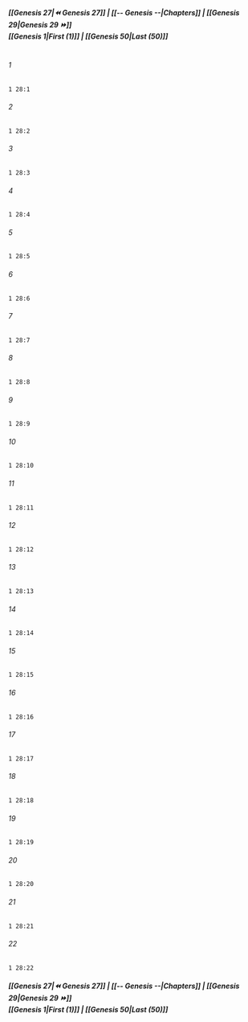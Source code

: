 
##### **[[Genesis 27|⏪ Genesis 27]] | [[-- Genesis --|Chapters]] | [[Genesis 29|Genesis 29 ⏩]]**<br>**[[Genesis 1|First (1)]] | [[Genesis 50|Last (50)]]**<br><br>

###### 1
``` verse
1 28:1
```
###### 2
``` verse
1 28:2
```
###### 3
``` verse
1 28:3
```
###### 4
``` verse
1 28:4
```
###### 5
``` verse
1 28:5
```
###### 6
``` verse
1 28:6
```
###### 7
``` verse
1 28:7
```
###### 8
``` verse
1 28:8
```
###### 9
``` verse
1 28:9
```
###### 10
``` verse
1 28:10
```
###### 11
``` verse
1 28:11
```
###### 12
``` verse
1 28:12
```
###### 13
``` verse
1 28:13
```
###### 14
``` verse
1 28:14
```
###### 15
``` verse
1 28:15
```
###### 16
``` verse
1 28:16
```
###### 17
``` verse
1 28:17
```
###### 18
``` verse
1 28:18
```
###### 19
``` verse
1 28:19
```
###### 20
``` verse
1 28:20
```
###### 21
``` verse
1 28:21
```
###### 22
``` verse
1 28:22
```

##### **[[Genesis 27|⏪ Genesis 27]] | [[-- Genesis --|Chapters]] | [[Genesis 29|Genesis 29 ⏩]]**<br>**[[Genesis 1|First (1)]] | [[Genesis 50|Last (50)]]**
